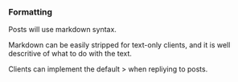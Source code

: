### Formatting

Posts will use markdown syntax.

Markdown can be easily stripped for text-only clients, and it is well descritive of what to do with the text.

Clients can implement the default > when repliying to posts.
